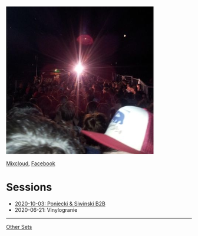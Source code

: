 ![Project 1000 Plus](./project-1000-plus.jpg)

[Mixcloud](https://www.mixcloud.com/project1000plus/), [Facebook](https://www.facebook.com/project1000plus)

# Sessions

* [2020-10-03: Poniecki & Siwinski B2B](./2020-10-03.md)
* 2020-06-21: Vinylogranie

----

[Other Sets](https://hopbit.github.io/sets/)
